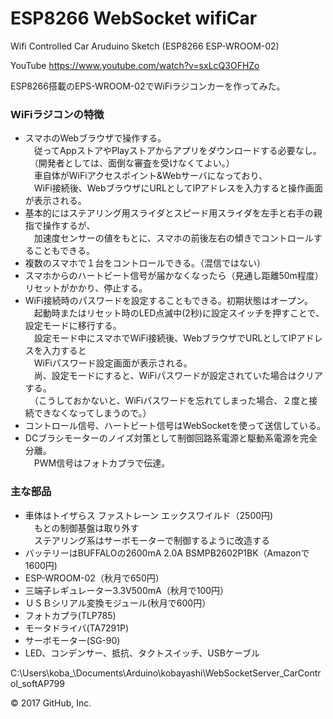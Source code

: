 # ESP8266 WebSocket wifiCar
Wifi Controlled Car Aruduino Sketch (ESP8266 ESP-WROOM-02)

YouTube  https://www.youtube.com/watch?v=sxLcQ3OFHZo

ESP8266搭載のEPS-WROOM-02でWiFiラジコンカーを作ってみた。

### WiFiラジコンの特徴
 - スマホのWebブラウザで操作する。  
　従ってAppストアやPlayストアからアプリをダウンロードする必要なし。  
　（開発者としては、面倒な審査を受けなくてよい。）  
　車自体がWiFiアクセスポイント&Webサーバになっており、  
　WiFi接続後、WebブラウザにURLとしてIPアドレスを入力すると操作画面が表示される。  
- 基本的にはステアリング用スライダとスピード用スライダを左手と右手の親指で操作するが、  
　加速度センサーの値をもとに、スマホの前後左右の傾きでコントロールすることもできる。  
- 複数のスマホで１台をコントロールできる。（混信ではない）  
- スマホからのハートビート信号が届かなくなったら（見通し距離50m程度）リセットがかかり、停止する。  
- WiFi接続時のパスワードを設定することもできる。初期状態はオープン。  
　起動時またはリセット時のLED点滅中(2秒)に設定スイッチを押すことで、設定モードに移行する。  
　設定モード中にスマホでWiFi接続後、WebブラウザでURLとしてIPアドレスを入力すると  
　WiFiパスワード設定画面が表示される。  
　尚、設定モードにすると、WiFiパスワードが設定されていた場合はクリアする。  
　（こうしておかないと、WiFiパスワードを忘れてしまった場合、２度と接続できなくなってしまうので。）  
- コントロール信号、ハートビート信号はWebSocketを使って送信している。  
- DCブラシモーターのノイズ対策として制御回路系電源と駆動系電源を完全分離。  
　PWM信号はフォトカプラで伝達。  

### 主な部品
- 車体はトイザらス ファストレーン エックスワイルド（2500円)  
　もとの制御基盤は取り外す  
　ステアリング系はサーボモーターで制御するように改造する  
- バッテリーはBUFFALOの2600mA 2.0A BSMPB2602P1BK（Amazonで1600円)
- ESP-WROOM-02（秋月で650円）
- 三端子レギュレーター3.3V500mA（秋月で100円）
- ＵＳＢシリアル変換モジュール(秋月で600円）
- フォトカプラ(TLP785)
- モータドライバ(TA7291P)
- サーボモーター(SG-90)
- LED、コンデンサー、抵抗、タクトスイッチ、USBケーブル  

 C:\Users\koba_\Documents\Arduino\kobayashi\WebSocketServer_CarControl_softAP799  
  
© 2017 GitHub, Inc.
